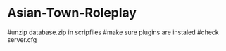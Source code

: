 # Asian-Town-Roleplay

#unzip database.zip in scripfiles
#make sure plugins are instaled
#check server.cfg
